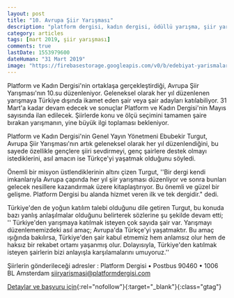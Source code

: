 ```yaml
---
layout: post
title: "10. Avrupa Şiir Yarışması"
description: "platform dergisi, kadın dergisi, ödüllü yarışma, şiir yarışmaları 2019"
category: articles
tags: [mart 2019, şiir yarışması]
comments: true
lastDate: 1553979600
dateHuman: "31 Mart 2019"
image: "https://firebasestorage.googleapis.com/v0/b/edebiyat-yarismalari.appspot.com/o/avrupa-siir-yarismasi.jpg?alt=media&token=580feb31-4906-4790-a9ce-86553ea45742"
---
```


Platform ve Kadın Dergisi'nin ortaklaşa gerçekleştirdiği, Avrupa Şiir Yarışması'nın 10.su düzenleniyor. Geleneksel olarak her yıl düzenlenen yarışmaya Türkiye dışında ikamet eden şair veya şair adayları katılabiliyor. 31 Mart'a  kadar devam edecek ve sonuçlar Platform ve Kadın Dergisi'nin Mayıs sayısında ilan edilecek. Şiirlerde konu ve ölçü seçimini tamamen şaire bırakan yarışmanın, yine büyük ilgi toplaması bekleniyor.

Platform ve Kadın Dergisi'nin Genel Yayın Yönetmeni Ebubekir Turgut, Avrupa Şiir Yarışması'nın artık geleneksel olarak her yıl düzenlendiğini, bu sayede özellikle gençlere şiiri sevdirmeyi, genç şairlere destek olmayı istediklerini, asıl amacın ise Türkçe'yi yaşatmak olduğunu söyledi.

Önemli bir misyon üstlendiklerinin altını çizen Turgut, ''Bir dergi kendi imkanlarıyla Avrupa çapında her yıl şiir yarışması düzenliyor ve sonra bunları gelecek nesillere kazandırmak üzere kitaplaştırıyor. Bu önemli ve güzel bir gelişme. Platform Dergisi bu alanda hizmet veren ilk ve tek dergidir." dedi.

Türkiye'den de yoğun katılım talebi olduğunu dile getiren Turgut, bu konuda bazı yanlış anlaşılmalar olduğunu belirterek sözlerine şu şekilde devam etti; '' Türkiye'den yarışmaya katılmak isteyen çok sayıda şair var. Yarışmayı düzenlememizdeki asıl amaç; Avrupa'da Türkçe'yi yaşatmaktır. Bu amaç ışığında bakılırsa, Türkiye'den şair kabul etmemiz hem anlamsız olur hem de haksız bir rekabet ortamı yaşanmış olur. Dolayısıyla, Türkiye'den katılmak isteyen şairlerin bizi anlayışla karşılamalarını umuyoruz.'' 

Şiirlerin gönderileceği adresler :
Platform Dergisi • Postbus 90460 • 1006 BL Amsterdam
siiryarismasi@platformdergisi.com

[Detaylar ve başvuru için](https://www.platformdergisi.com/yazi/haberler/27133/avrupa-10uncu-siir-yarismasi-basladi?utm_source=edebiyatyarismalari.com&utm_medium=affiliate&utm_campaign=cpc){:rel="nofollow"}{:target="_blank"}{:class="gtag"}
